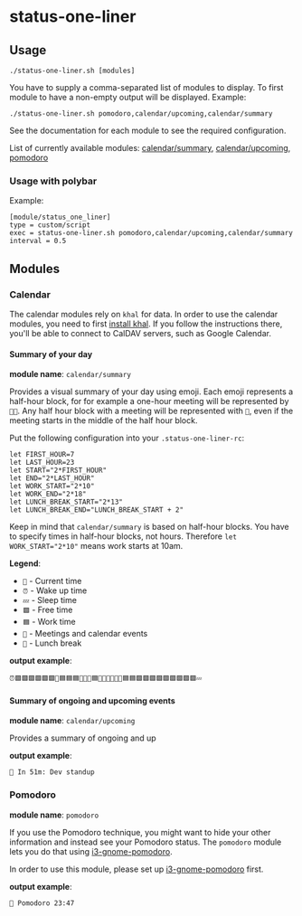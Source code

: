 # status-one-liner

## Usage

```
./status-one-liner.sh [modules]
```

You have to supply a comma-separated list of modules to display. To first module to have
a non-empty output will be displayed. Example:

```
./status-one-liner.sh pomodoro,calendar/upcoming,calendar/summary
```

See the documentation for each module to see the required configuration.

List of currently available modules: [calendar/summary](#summary-of-your-day), [calendar/upcoming](#summary-of-ongoing-and-upcoming-events), [pomodoro](#pomodoro)

### Usage with polybar

Example:

```
[module/status_one_liner]
type = custom/script
exec = status-one-liner.sh pomodoro,calendar/upcoming,calendar/summary
interval = 0.5
```

## Modules

### Calendar

The calendar modules rely on `khal` for data. In order to use the calendar modules, you need
to first [install khal](https://github.com/pimutils/khal). If you follow the instructions there,
you'll be able to connect to CalDAV servers, such as Google Calendar.

#### Summary of your day

**module name**: `calendar/summary`

Provides a visual summary of your day using emoji. Each emoji represents a half-hour block,
for for example a one-hour meeting will be represented by `📅📅`. Any half hour block with a
meeting will be represented with `📅`, even if the meeting starts in the middle of the half
hour block.

Put the following configuration into your `.status-one-liner-rc`:

```
let FIRST_HOUR=7
let LAST_HOUR=23
let START="2*FIRST_HOUR"
let END="2*LAST_HOUR"
let WORK_START="2*10"
let WORK_END="2*18"
let LUNCH_BREAK_START="2*13"
let LUNCH_BREAK_END="LUNCH_BREAK_START + 2"
```

Keep in mind that `calendar/summary` is based on half-hour blocks. You have to specify times in
half-hour blocks, not hours. Therefore `let WORK_START="2*10"` means work starts at 10am.

**Legend**:
 * `🚀` - Current time
 * `⏰` - Wake up time
 * `💤` - Sleep time
 * `🟩` - Free time
 * `🟦` - Work time
 * `📅` - Meetings and calendar events
 * `🍴` - Lunch break

**output example**:

`⏰🟩🟩🟩🟩🟩🟩📅🟦🟦🟦🚀🍴🍴🟦📅📅📅📅📅📅🟦🟦🟩🟩🟩🟩🟩🟩🟩🟩🟩💤`

#### Summary of ongoing and upcoming events

**module name**: `calendar/upcoming`

Provides a summary of ongoing and up

**output example**:

`📅 In 51m: Dev standup`


### Pomodoro

**module name**: `pomodoro`

If you use the Pomodoro technique, you might want to hide your other information
and instead see your Pomodoro status. The `pomodoro` module lets you do that using
[i3-gnome-pomodoro](https://github.com/kantord/i3-gnome-pomodoro).

In order to use this module, please set up
[i3-gnome-pomodoro](https://github.com/kantord/i3-gnome-pomodoro) first.

**output example**:

`🍅 Pomodoro 23:47`


